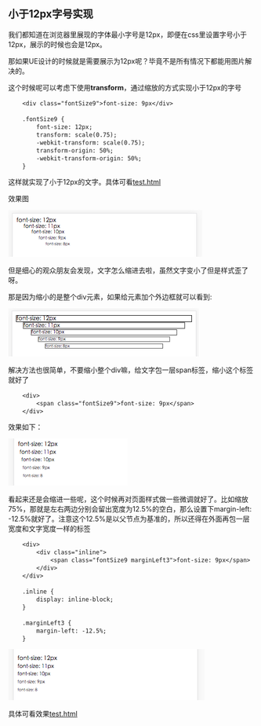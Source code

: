 ## 小于12px字号实现

我们都知道在浏览器里展现的字体最小字号是12px，即便在css里设置字号小于12px，展示的时候也会是12px。

那如果UE设计的时候就是需要展示为12px呢？毕竟不是所有情况下都能用图片解决的。

这个时候呢可以考虑下使用**transform**，通过缩放的方式实现小于12px的字号


```
    <div class="fontSize9">font-size: 9px</div>

    .fontSize9 {
        font-size: 12px;
        transform: scale(0.75);
        -webkit-transform: scale(0.75);
        transform-origin: 50%;
        -webkit-transform-origin: 50%;
    }
```

这样就实现了小于12px的文字。具体可看[test.html](https://github.com/yukiyuki1900/workspace/blob/master/%E5%B0%8F%E4%BA%8E12px%E5%AD%97%E5%8F%B7%E5%AE%9E%E7%8E%B0/test.html)

效果图

![image](https://github.com/yukiyuki1900/workspace/blob/master/%E5%B0%8F%E4%BA%8E12px%E5%AD%97%E5%8F%B7%E5%AE%9E%E7%8E%B0/fontSize1.png)

但是细心的观众朋友会发现，文字怎么缩进去啦，虽然文字变小了但是样式歪了呀。

那是因为缩小的是整个div元素，如果给元素加个外边框就可以看到:

![image](https://github.com/yukiyuki1900/workspace/blob/master/%E5%B0%8F%E4%BA%8E12px%E5%AD%97%E5%8F%B7%E5%AE%9E%E7%8E%B0/fontSize2.png)

解决方法也很简单，不要缩小整个div嘛，给文字包一层span标签，缩小这个标签就好了

```
    <div>
        <span class="fontSize9">font-size: 9px</span>
    </div>

```

效果如下：

![image](https://github.com/yukiyuki1900/workspace/blob/master/%E5%B0%8F%E4%BA%8E12px%E5%AD%97%E5%8F%B7%E5%AE%9E%E7%8E%B0/fontSize3.png)

看起来还是会缩进一些呢，这个时候再对页面样式做一些微调就好了。比如缩放75%，那就是左右两边分别会留出宽度为12.5%的空白，那么设置下margin-left: -12.5%就好了。注意这个12.5%是以父节点为基准的，所以还得在外面再包一层宽度和文字宽度一样的标签

```
    <div>
        <div class="inline">
            <span class="fontSize9 marginLeft3">font-size: 9px</span>
        </div>
    </div>
    
    .inline {
        display: inline-block;
    }
    
    .marginLeft3 {
        margin-left: -12.5%;
    }

```

![image](https://github.com/yukiyuki1900/workspace/blob/master/%E5%B0%8F%E4%BA%8E12px%E5%AD%97%E5%8F%B7%E5%AE%9E%E7%8E%B0/fontSize4.png)

具体可看效果[test.html](https://github.com/yukiyuki1900/workspace/blob/master/%E5%B0%8F%E4%BA%8E12px%E5%AD%97%E5%8F%B7%E5%AE%9E%E7%8E%B0/test.html)
